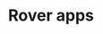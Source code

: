---
layout: page
title: Rover apps
description: The starting page for all Red Hat employees with links to important services.
img: assets/img/02-roverapps.png
redirect: https://rover.redhat.com/apps/
importance: 2
category: work
---